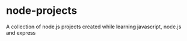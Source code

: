 # node-projects
A collection of node.js projects created while learning javascript, node.js and express
